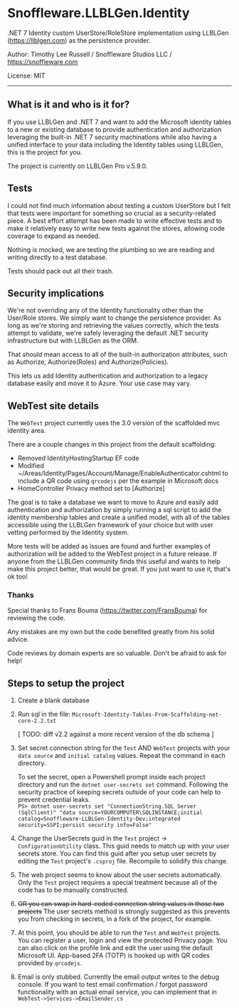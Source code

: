 # Snoffleware.LLBLGen.Identity

.NET 7 Identity custom UserStore/RoleStore implementation using LLBLGen (https://llblgen.com) as the persistence provider.

Author: Timothy Lee Russell / Snoffleware Studios LLC / https://snoffleware.com

License: MIT

---

## What is it and who is it for?

If you use LLBLGen and .NET 7 and want to add the Microsoft identity tables to a new or existing database to provide authentication and authorization leveraging the built-in .NET 7 security machinations while also having a unified interface to your data including the Identity tables using LLBLGen, this is the project for you.

The project is currently on LLBLGen Pro v.5.9.0.

## Tests

I could not find much information about testing a custom UserStore but I felt that tests were important for something so crucial as a security-related piece. A best effort attempt has been made to write effective tests and to make it relatively easy to write new tests against the stores, allowing code coverage to expand as needed.

Nothing is mocked, we are testing the plumbing so we are reading and writing directly to a test database.

Tests should pack out all their trash.

## Security implications

We're not overriding any of the Identity functionality other than the User/Role stores. We simply want to change the persistence provider. As long as we're storing and retrieving the values correctly, which the tests attempt to validate, we're safely leveraging the default .NET security infrastructure but with LLBLGen as the ORM.

That *should* mean access to all of the built-in authorization attributes, such as Authorize, Authorize(Roles) and Authorize(Policies).

This lets us add Identity authentication and authorization to a legacy database easily and move it to Azure. Your use case may vary.

## WebTest site details

The `WebTest` project currently uses the 3.0 version of the scaffolded mvc identity area.

There are a couple changes in this project from the default scaffolding:

- Removed IdentityHostingStartup EF code
- Modified ~/Areas/Identity/Pages/Account/Manage/EnableAuthenticator.cshtml to include a QR code using `qrcodejs` per the example in Microsoft docs
- HomeController Privacy method set to [Authorize]

The goal is to take a database we want to move to Azure and easily add authentication and authorization by simply running a sql script to add the identity membership tables and create a unified model, with all of the tables accessible using the LLBLGen framework of your choice but with user vetting performed by the Identity system.

More tests will be added as issues are found and further examples of authorization will be added to the WebTest project in a future release. If anyone from the LLBLGen community finds this useful and wants to help make this project better, that would be great. If you just want to use it, that's ok too!

### Thanks

Special thanks to Frans Bouma (https://twitter.com/FransBouma) for reviewing the code.

Any mistakes are my own but the code benefited greatly from his solid advice.

Code reviews by domain experts are so valuable. Don't be afraid to ask for help!

## Steps to setup the project

1. Create a blank database

2. Run sql in the file: `Microsoft-Identity-Tables-From-Scaffolding-net-core-2.2.txt`

	[ TODO: diff v2.2 against a more recent version of the db schema ]

3. Set secret connection string for the `Test` AND `WebTest` projects with your `data source` and `initial catalog` values. Repeat the command in each directory.

	To set the secret, open a Powershell prompt inside each project directory and run the `dotnet user-secrets set` command. Following the security practice of keeping secrets outside of your code can help to prevent credential leaks.	   
	`
	PS> dotnet user-secrets set "ConnectionString.SQL Server (SqlClient)" "data source=YOURCOMPUTER\SQLINSTANCE;initial catalog=Snoffleware-LLBLGen-Identity-Dev;integrated security=SSPI;persist security info=False"
	`
4. Change the UserSecrets guid in the `Test` project -> `ConfigurationUtility` class.
	This guid needs to match up with your user secrets store. You can find this guid after you setup user secrets by editing the `Test` project's `.csproj` file.
	Recompile to solidify this change.

5. The web project seems to know about the user secrets automatically. Only the `Test` project requires a special treatment because all of the code has to be manually constructed.

6. ~~OR you can swap in hard-coded connection string values in those two projects~~ The user secrets method is strongly suggested as this prevents you from checking in secrets, in a fork of the project, for example.

7. At this point, you should be able to run the `Test` and `WebTest` projects. You can register a user, login and view the protected Privacy page. You can also click on the profile link and edit the user using the default Microsoft UI. App-based 2FA (TOTP) is hooked up with QR codes provided by `qrcodejs`.

8. Email is only stubbed. Currently the email output writes to the debug console. If you want to test email confirmation / forgot password functionality with an actual email service, you can implement that in `WebTest->Services->EmailSender.cs`


